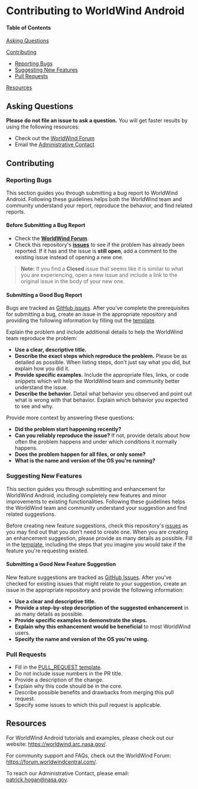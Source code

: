 # Contributing to WorldWind Android

#### Table of Contents

[Asking Questions](#asking-questions)

[Contributing](#contributing)
- [Reporting Bugs](#reporting-bugs)
- [Suggesting New Features](#suggesting-new-features)
- [Pull Requests](#pull-requests)

[Resources](#resources)

## Asking Questions

**Please do not file an issue to ask a question.** You will get faster results by using the following resources:

- Check out the [WorldWind Forum](https://forum.worldwindcentral.com/)
- Email the [Administrative Contact](mailto:patrick.hogan@nasa.gov)

## Contributing

### Reporting Bugs

This section guides you through submitting a bug report to WorldWind Android. Following these guidelines helps both the
WorldWind team and community understand your report, reproduce the behavior, and find related reports.

#### Before Submitting a Bug Report

* Check the [**WorldWind Forum**](https://forum.worldwindcentral.com/forum/worldwind-android-wwa/android-discussion).
* Check this repository's [**issues**](https://github.com/NASAWorldWind/WorldWindAndroid/issues) to see if the problem has
already been reported. If it has and the issue is **still open**, add a comment to the existing issue instead of opening
a new one.

> **Note:** If you find a **Closed** issue that seems like it is similar to what you are experiencing, open a new issue
and include a link to the original issue in the body of your new one.

#### Submitting a Good Bug Report

Bugs are tracked as [GitHub issues](https://guides.github.com/features/issues/). After you've complete the prerequisites
for submitting a bug, create an issue in the appropriate repository and providing the following information by filling out
the [template](ISSUE_TEMPLATE.md).

Explain the problem and include additional details to help the WorldWind team reproduce the problem:

* **Use a clear, descriptive title.**
* **Describe the exact steps which reproduce the problem.** Please be as detailed as possible. When listing steps, don't
just say what you did, but explain how you did it.
* **Provide specific examples.** Include the appropriate files, links, or code snippets which will help the WorldWind
team and community better understand the issue.
* **Describe the behavior.** Detail what behavior you observed and point out what is wrong with that behavior. Explain
which behavior you expected to see and why.

Provide more context by answering these questions:

* **Did the problem start happening recently?**
* **Can you reliably reproduce the issue?** If not, provide details about how often the problem happens and under which
conditions it normally happens.
* **Does the problem happen for all files, or only some?**
* **What is the name and version of the OS you're running?**

### Suggesting New Features

This section guides you through submitting and enhancement for WorldWind Android, including completely new features and minor
improvements to existing functionalities. Following these guidelines helps the WorldWind team and community understand
your suggestion and find related suggestions.

Before creating new feature suggestions, check this repository's [issues](https://github.com/NASAWorldWind/WorldWindAndroid/issues)
as you may find out that you don't need to create one. When you are creating an enhancement suggestion, please provide as many details as possible. Fill in the [template](ISSUE_TEMPLATE.md), including the steps that you imagine you would take if the feature you're requesting existed.

#### Submitting a Good New Feature Suggestion

New feature suggestions are tracked as [GitHub Issues](https://guides.github.com/features/issues/). After you've checked for existing issues that might relate to your suggestion, create an issue
in the appropriate repository and provide the following information:

* **Use a clear and descriptive title.**
* **Provide a step-by-step description of the suggested enhancement** in as many details as possible.
* **Provide specific examples to demonstrate the steps.**
* **Explain why this enhancement would be beneficial** to most WorldWind users.
* **Specify the name and version of the OS you're using.**

### Pull Requests

* Fill in the [PULL_REQUEST template](PULL_REQUEST_TEMPLATE.md).
* Do not include issue numbers in the PR title.
* Provide a description of the change.
* Explain why this code should be in the core.
* Describe possible benefits and drawbacks from merging this pull request.
* Specify some issues to which this pull request is applicable.

## Resources

For WorldWind Android tutorials and examples, please check out our website: https://worldwind.arc.nasa.gov/.

For community support and FAQs, check out the WorldWind Forum: https://forum.worldwindcentral.com/.

To reach our Administrative Contact, please email: [patrick.hogan@nasa.gov](mailto:patrick.hogan@nasa.gov).
